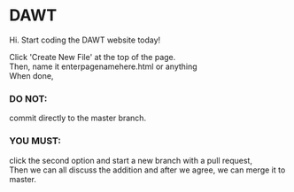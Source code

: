 # DAWT
Hi. Start coding the DAWT website today!

Click 'Create New File' at the top of the page.<br>
Then, name it enterpagenamehere.html or anything <br>
When done, <h3>DO NOT:</h3> commit directly to the master branch.<br>
<h3>YOU MUST:</h3> click the second option and start a new branch with a pull request,<br>
Then we can all discuss the addition and after we agree, we can merge it to master.<br>
